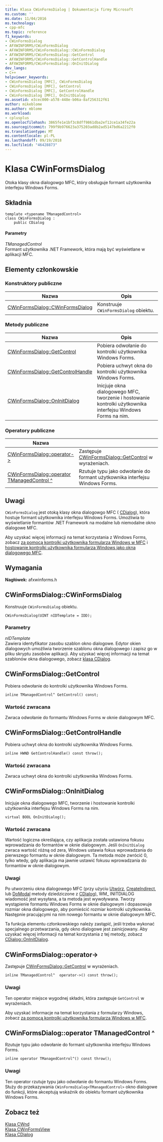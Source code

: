 ```yaml
---
title: Klasa CWinFormsDialog | Dokumentacja firmy Microsoft
ms.custom: ''
ms.date: 11/04/2016
ms.technology:
- cpp-mfc
ms.topic: reference
f1_keywords:
- CWinFormsDialog
- AFXWINFORMS/CWinFormsDialog
- AFXWINFORMS/CWinFormsDialog::CWinFormsDialog
- AFXWINFORMS/CWinFormsDialog::GetControl
- AFXWINFORMS/CWinFormsDialog::GetControlHandle
- AFXWINFORMS/CWinFormsDialog::OnInitDialog
dev_langs:
- C++
helpviewer_keywords:
- CWinFormsDialog [MFC], CWinFormsDialog
- CWinFormsDialog [MFC], GetControl
- CWinFormsDialog [MFC], GetControlHandle
- CWinFormsDialog [MFC], OnInitDialog
ms.assetid: e3cec000-a578-448e-b06a-8af256312f61
author: mikeblome
ms.author: mblome
ms.workload:
- cplusplus
ms.openlocfilehash: 3865fe1e1bf3c8dff9861dba2ef12ce1a34fe22a
ms.sourcegitcommit: 799f9b976623a375203ad8b2ad5147bd6a2212f0
ms.translationtype: MT
ms.contentlocale: pl-PL
ms.lasthandoff: 09/19/2018
ms.locfileid: "46428873"
---
```

# <a name="cwinformsdialog-class"></a>Klasa CWinFormsDialog

Otoka klasy okna dialogowgo MFC, który obsługuje formant użytkownika interfejsu Windows Forms.

## <a name="syntax"></a>Składnia

```
template <typename TManagedControl>
class CWinFormsDialog :
    public CDialog
```

#### <a name="parameters"></a>Parametry

*TManagedControl*<br/>
Formant użytkownika .NET Framework, która mają być wyświetlane w aplikacji MFC.

## <a name="members"></a>Elementy członkowskie

### <a name="public-constructors"></a>Konstruktory publiczne

|Nazwa|Opis|
|----------|-----------------|
|[CWinFormsDialog::CWinFormsDialog](#cwinformsdialog)|Konstruuje `CWinFormsDialog` obiektu.|

### <a name="public-methods"></a>Metody publiczne

|Nazwa|Opis|
|----------|-----------------|
|[CWinFormsDialog::GetControl](#getcontrol)|Pobiera odwołanie do kontrolki użytkownika Windows Forms.|
|[CWinFormsDialog::GetControlHandle](#getcontrolhandle)|Pobiera uchwyt okna do kontrolki użytkownika Windows Forms.|
|[CWinFormsDialog::OnInitDialog](#oninitdialog)|Inicjuje okna dialogowego MFC, tworzenie i hostowanie kontrolki użytkownika interfejsu Windows Forms na nim.|

### <a name="public-operators"></a>Operatory publiczne

|Nazwa||
|----------|-|
|[CWinFormsDialog::operator-&gt;](#operator_-_gt)|Zastępuje [CWinFormsDialog::GetControl](#getcontrol) w wyrażeniach.|
|[CWinFormsDialog::operator TManagedControl ^](#operator_tmanagedcontrol)|Rzutuje typu jako odwołanie do formant użytkownika interfejsu Windows Forms.|

## <a name="remarks"></a>Uwagi

`CWinFormsDialog` jest otoką klasy okna dialogowgo MFC ( [CDialog](../../mfc/reference/cdialog-class.md)), która hostuje formant użytkownika interfejsu Windows Forms. Umożliwia to wyświetlanie formantów .NET Framework na modalne lub niemodalne okno dialogowe MFC.

Aby uzyskać więcej informacji na temat korzystania z Windows Forms, zobacz [za pomocą kontrolki użytkownika formularza Windows w MFC](../../dotnet/using-a-windows-form-user-control-in-mfc.md) i [hostowanie kontrolki użytkownika formularza Windows jako okna dialogowego MFC](../../dotnet/hosting-a-windows-form-user-control-as-an-mfc-dialog-box.md).

## <a name="requirements"></a>Wymagania

**Nagłówek:** afxwinforms.h

##  <a name="cwinformsdialog"></a>  CWinFormsDialog::CWinFormsDialog

Konstruuje `CWinFormsDialog` obiektu.

```
CWinFormsDialog(UINT nIDTemplate = IDD);
```

### <a name="parameters"></a>Parametry

*nIDTemplate*<br/>
Zawiera identyfikator zasobu szablon okno dialogowe. Edytor okien dialogowych umożliwia tworzenie szablonu okna dialogowego i zapisz go w pliku skryptu zasobów aplikacji. Aby uzyskać więcej informacji na temat szablonów okna dialogowego, zobacz [klasa CDialog](../../mfc/reference/cdialog-class.md).

##  <a name="getcontrol"></a>  CWinFormsDialog::GetControl

Pobiera odwołanie do kontrolki użytkownika Windows Forms.

```
inline TManagedControl^ GetControl() const;
```

### <a name="return-value"></a>Wartość zwracana

Zwraca odwołanie do formantu Windows Forms w oknie dialogowym MFC.

##  <a name="getcontrolhandle"></a>  CWinFormsDialog::GetControlHandle

Pobiera uchwyt okna do kontrolki użytkownika Windows Forms.

```
inline HWND GetControlHandle() const throw();
```

### <a name="return-value"></a>Wartość zwracana

Zwraca uchwyt okna do kontrolki użytkownika Windows Forms.

##  <a name="oninitdialog"></a>  CWinFormsDialog::OnInitDialog

Inicjuje okna dialogowego MFC, tworzenie i hostowanie kontrolki użytkownika interfejsu Windows Forms na nim.

```
virtual BOOL OnInitDialog();
```

### <a name="return-value"></a>Wartość zwracana

Wartość logiczna określająca, czy aplikacja została ustawiona fokusu wprowadzania do formantów w oknie dialogowym. Jeśli `OnInitDialog` zwraca wartość różną od zera, Windows ustawia fokus wprowadzania do pierwszego formantu w oknie dialogowym. Ta metoda może zwrócić 0, tylko wtedy, gdy aplikacja ma jawnie ustawić fokusu wprowadzania do formantów w oknie dialogowym.

### <a name="remarks"></a>Uwagi

Po utworzeniu okna dialogowego MFC (przy użyciu [Utwórz](../../mfc/reference/cdialog-class.md#create), [CreateIndirect](../../mfc/reference/cdialog-class.md#createindirect), lub [DoModal](../../mfc/reference/cdialog-class.md#domodal) metody dziedziczone z [CDialog](../../mfc/reference/cdialog-class.md)), WM_ INITDIALOG wiadomość jest wysyłana, a ta metoda jest wywoływana. Tworzy wystąpienie formantu Windows Forms w oknie dialogowym i dopasowuje rozmiar okna dialogowego, aby pomieścić rozmiar kontrolki użytkownika. Następnie pracującymi na nim nowego formantu w oknie dialogowym MFC.

Ta funkcja elementu członkowskiego należy zastąpić, jeśli trzeba wykonać specjalnego przetwarzania, gdy okno dialogowe jest zainicjowany. Aby uzyskać więcej informacji na temat korzystania z tej metody, zobacz [CDialog::OnInitDialog](../../mfc/reference/cdialog-class.md#oninitdialog).

##  <a name="operator_-_gt"></a>  CWinFormsDialog::operator-&gt;

Zastępuje [CWinFormsDialog::GetControl](#getcontrol) w wyrażeniach.

```
inline TManagedControl^  operator->() const throw();
```

### <a name="remarks"></a>Uwagi

Ten operator miejsce wygodnej składni, która zastępuje `GetControl` w wyrażeniach.

Aby uzyskać informacje na temat korzystania z formularzy Windows, zobacz [za pomocą kontrolki użytkownika formularza Windows w MFC](../../dotnet/using-a-windows-form-user-control-in-mfc.md).

##  <a name="operator_tmanagedcontrol_xor"></a>  CWinFormsDialog::operator TManagedControl ^

Rzutuje typu jako odwołanie do formant użytkownika interfejsu Windows Forms.

```
inline operator TManagedControl^() const throw();
```

### <a name="remarks"></a>Uwagi

Ten operator rzutuje typu jako odwołanie do formantu Windows Forms. Służy do przekazywania `CWinFormsDialog<TManagedControl>` okno dialogowe do funkcji, które akceptują wskaźnik do obiektu formant użytkownika Windows Forms.

## <a name="see-also"></a>Zobacz też

[Klasa CWnd](../../mfc/reference/cwnd-class.md)<br/>
[Klasa CWinFormsView](../../mfc/reference/cwinformsview-class.md)<br/>
[Klasa CDialog](../../mfc/reference/cdialog-class.md)
